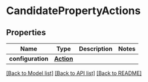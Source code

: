 # CandidatePropertyActions

## Properties
Name | Type | Description | Notes
------------ | ------------- | ------------- | -------------
**configuration** | [**Action**](Action.md) |  | 

[[Back to Model list]](../README.md#documentation-for-models) [[Back to API list]](../README.md#documentation-for-api-endpoints) [[Back to README]](../README.md)


